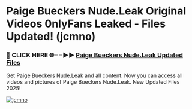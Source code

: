 # Paige Bueckers Nude.Leak Original Videos 0nlyFans Leaked - Files Updated! (jcmno)

<h3>🔴 CLICK HERE 🌐==►► <a href="https://tinyurl.com/52m3yx9h" rel="nofollow">Paige Bueckers Nude.Leak Updated Files</a></h3>

Get Paige Bueckers Nude.Leak and all content. Now you can access all videos and pictures of Paige Bueckers Nude.Leak. New Updated Files 2025!

[![jcmno](https://i.imgur.com/TnHtlc8.gif)](https://tinyurl.com/52m3yx9h)
